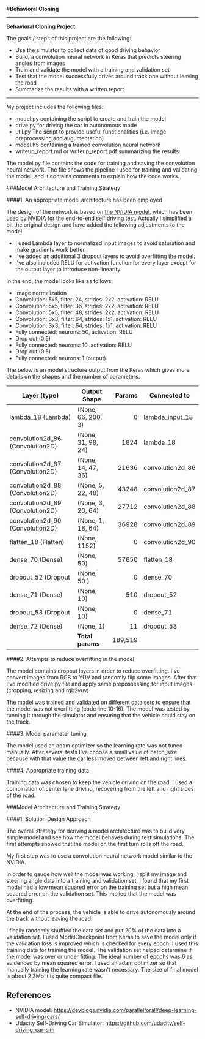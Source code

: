 #**Behavioral Cloning** 

---

**Behavioral Cloning Project**

The goals / steps of this project are the following:
* Use the simulator to collect data of good driving behavior
* Build, a convolution neural network in Keras that predicts steering angles from images
* Train and validate the model with a training and validation set
* Test that the model successfully drives around track one without leaving the road
* Summarize the results with a written report


[//]: # (Image References)

[image1]: ./examples/placeholder.png "Model Visualization"
[image2]: ./examples/placeholder.png "Grayscaling"
[image3]: ./examples/placeholder_small.png "Recovery Image"
[image4]: ./examples/placeholder_small.png "Recovery Image"
[image5]: ./examples/placeholder_small.png "Recovery Image"
[image6]: ./examples/placeholder_small.png "Normal Image"
[image7]: ./examples/placeholder_small.png "Flipped Image"

---

My project includes the following files:
* model.py containing the script to create and train the model
* drive.py for driving the car in autonomous mode
* util.py The script to provide useful functionalities (i.e. image preprocessing and augumentation)
* model.h5 containing a trained convolution neural network 
* writeup_report.md or writeup_report.pdf summarizing the results

The model.py file contains the code for training and saving the convolution neural network. The file shows the pipeline I used for training and validating the model, and it contains comments to explain how the code works.

###Model Architecture and Training Strategy

####1. An appropriate model architecture has been employed

The design of the network is based on [the NVIDIA model](https://devblogs.nvidia.com/parallelforall/deep-learning-self-driving-cars/), which has been used by NVIDIA for the end-to-end self driving test. 
Actually I simplified a bit the original design and have added the following adjustments to the model. 

- I used Lambda layer to normalized input images to avoid saturation and make gradients work better.
- I've added an additional 3 dropout layers  to avoid overfitting the model.
- I've also included RELU for activation function for every layer except for the output layer to introduce non-linearity.

In the end, the model looks like as follows:

- Image normalization
- Convolution: 5x5, filter: 24, strides: 2x2, activation: RELU
- Convolution: 5x5, filter: 36, strides: 2x2, activation: RELU
- Convolution: 5x5, filter: 48, strides: 2x2, activation: RELU
- Convolution: 3x3, filter: 64, strides: 1x1, activation: RELU
- Convolution: 3x3, filter: 64, strides: 1x1, activation: RELU
- Fully connected: neurons:  50, activation: RELU
- Drop out (0.5)
- Fully connected: neurons:  10, activation: RELU
- Drop out (0.5)
- Fully connected: neurons:   1 (output)

The below is an model structure output from the Keras which gives more details on the shapes and the number of parameters.

| Layer (type)                   |Output Shape      |Params  |Connected to     |
|--------------------------------|------------------|-------:|-----------------|
|lambda_18 (Lambda)              |(None, 66, 200, 3)|0       |lambda_input_18  |
|convolution2d_86 (Convolution2D)|(None, 31, 98, 24)|1824    |lambda_18        |
|convolution2d_87 (Convolution2D)|(None, 14, 47, 36)|21636   |convolution2d_86 |
|convolution2d_88 (Convolution2D)|(None, 5, 22, 48) |43248   |convolution2d_87 |
|convolution2d_89 (Convolution2D)|(None, 3, 20, 64) |27712   |convolution2d_88 |
|convolution2d_90 (Convolution2D)|(None, 1, 18, 64) |36928   |convolution2d_89 |
|flatten_18 (Flatten)            |(None, 1152)      |0       |convolution2d_90 |
|dense_70 (Dense)                |(None, 50)        |57650   |flatten_18       |
|dropout_52 (Dropout             |(None, 50 )       |0       |dense_70         |
|dense_71 (Dense)                |(None, 10)        |510     |dropout_52       |
|dropout_53 (Dropout             |(None, 10)        |0       |dense_71         |
|dense_72 (Dense)                |(None, 1)         |11      |dropout_53       |
|                                |**Total params**  |189,519 |                 |


####2. Attempts to reduce overfitting in the model

The model contains dropout layers in order to reduce overfitting. I've convert images from RGB to YUV and randomly flip some images. After that I've modified drive.py file and apply same prepossessing for input images (cropping, resizing and rgb2yuv) 

The model was trained and validated on different data sets to ensure that the model was not overfitting (code line 10-16). The model was tested by running it through the simulator and ensuring that the vehicle could stay on the track.


####3. Model parameter tuning

The model used an adam optimizer so the learning rate was not tuned manually. After several tests I've choose a small value of batch_size because with that value the car less moved between left and right lines. 

####4. Appropriate training data

Training data was chosen to keep the vehicle driving on the road. I used a combination of center lane driving, recovering from the left and right sides of the road.


###Model Architecture and Training Strategy

####1. Solution Design Approach

The overall strategy for deriving a model architecture was to build very simple model and see how the model behaves during test simulations. The first attempts showed that the model on the first turn rolls off the road.

My first step was to use a convolution neural network model similar to the NVIDIA.

In order to gauge how well the model was working, I split my image and steering angle data into a training and validation set. I found that my first model had a low mean squared error on the training set but a high mean squared error on the validation set. This implied that the model was overfitting. 

At the end of the process, the vehicle is able to drive autonomously around the track without leaving the road.

I finally randomly shuffled the data set and put 20% of the data into a validation set. 
I used ModelCheckpoint from Keras to save the model only if the validation loss is improved which is checked for every epoch.
I used this training data for training the model. The validation set helped determine if the model was over or under fitting. The ideal number of epochs was 6 as evidenced by mean squared error. I used an adam optimizer so that manually training the learning rate wasn't necessary.
The size of final model is about 2.3Mb it is quite compact file.

## References
- NVIDIA model: https://devblogs.nvidia.com/parallelforall/deep-learning-self-driving-cars/
- Udacity Self-Driving Car Simulator: https://github.com/udacity/self-driving-car-sim